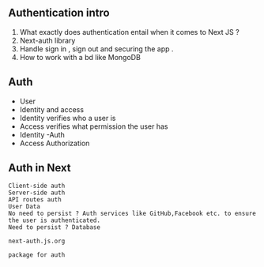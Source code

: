 
## Authentication intro

1. What exactly does authentication entail when it comes to Next JS ? 
2. Next-auth library 
3. Handle sign in , sign out and securing the app .
4. How to work with a bd like MongoDB 

## Auth 

* User 
* Identity and access
* Identity verifies who a user is 
* Access verifies what permission the user has 
* Identity -Auth
* Access Authorization

## Auth in Next
    Client-side auth
    Server-side auth
    API routes auth
    User Data
    No need to persist ? Auth services like GitHub,Facebook etc. to ensure the user is authenticated.
    Need to persist ? Database

    next-auth.js.org

    package for auth  

    


